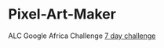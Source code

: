 # Pixel-Art-Maker
ALC Google Africa Challenge [7 day challenge](https://nomasx.github.io/Pixel-Art-Maker/)
